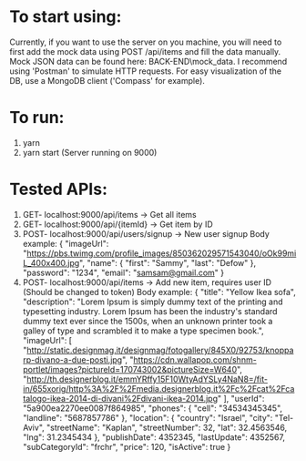 # To start using:

Currently, if you want to use the server on you machine, you will need to first add the mock data using POST /api/items and fill the data manually.
Mock JSON data can be found here: BACK-END\mock_data.
I recommend using 'Postman' to simulate HTTP requests.
For easy visualization of the DB, use a MongoDB client ('Compass' for example).

# To run:

1.  yarn
2.  yarn start (Server running on 9000)

# Tested APIs:

1.  GET- localhost:9000/api/items -> Get all items
2.  GET- localhost:9000/api/{itemId} -> Get item by ID
3.  POST- localhost:9000/api/users/signup -> New user signup
    Body example:
    {
    "imageUrl": "https://pbs.twimg.com/profile_images/850362029571543040/oOk99miL_400x400.jpg",
    "name": {
    "first": "Sammy",
    "last": "Defow"
    },
    "password": "1234",
    "email": "samsam@gmail.com"
    }
4.  POST- localhost:9000/api/items -> Add new item, requires user ID (Should be changed to token)
    Body example:
    {
    "title": "Yellow Ikea sofa",
    "description":
    "Lorem Ipsum is simply dummy text of the printing and typesetting industry. Lorem Ipsum has been the industry's standard dummy text ever since the 1500s, when an unknown printer took a galley of type and scrambled it to make a type specimen book.",
    "imageUrl": [
    "http://static.designmag.it/designmag/fotogallery/845X0/92753/knopparp-divano-a-due-posti.jpg",
    "https://cdn.wallapop.com/shnm-portlet/images?pictureId=170743002&pictureSize=W640",
    "http://th.designerblog.it/emmYRffy15F10WtyAdYSLy4NaN8=/fit-in/655xorig/http%3A%2F%2Fmedia.designerblog.it%2Fc%2Fcat%2Fcatalogo-ikea-2014-di-divani%2Fdivani-ikea-2014.jpg"
    ],
    "userId": "5a900ea2270ee0087f864985",
    "phones": {
    "cell": "34534345345",
    "landline": "5687857786"
    },
    "location": {
    "country": "Israel",
    "city": "Tel-Aviv",
    "streetName": "Kaplan",
    "streetNumber": 32,
    "lat": 32.4563546,
    "lng": 31.2345434
    },
    "publishDate": 4352345,
    "lastUpdate": 4352567,
    "subCategoryId": "frchr",
    "price": 120,
    "isActive": true
    }
